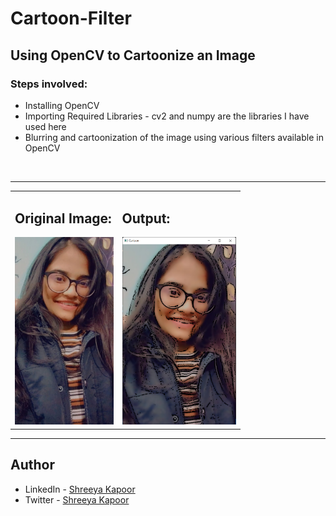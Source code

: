 # Cartoon-Filter
## Using OpenCV to Cartoonize an Image
### Steps involved:
* Installing OpenCV
* Importing Required Libraries - cv2 and numpy are the libraries I have used here
* Blurring and cartoonization of the image using various filters available in OpenCV
<br>
<hr>
<table>
<tr>
<td>

## Original Image:
<img height= 300     src="images/Shreeya.png">
</td>
<td>

## Output:
<img height= 300 src="images/Cartoon.png">
</td>
</tr>
</table>

<hr>

## Author

- LinkedIn - [Shreeya Kapoor](https://www.linkedin.com/in/shreeya-kapoor-0512/)
- Twitter - [Shreeya Kapoor](https://twitter.com/shreeya_kapoor)
